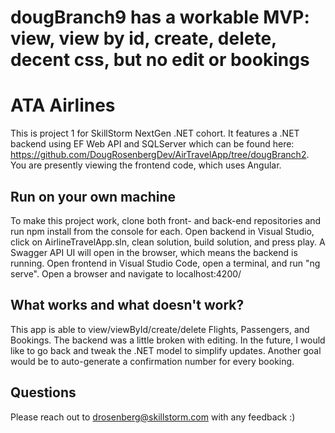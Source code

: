# dougBranch9 has a workable MVP: view, view by id, create, delete, decent css, but no edit or bookings

# ATA Airlines
This is project 1 for SkillStorm NextGen .NET cohort. It features a .NET backend using EF Web API and SQLServer which can be found here: https://github.com/DougRosenbergDev/AirTravelApp/tree/dougBranch2. You are presently viewing the frontend code, which uses Angular.

## Run on your own machine
To make this project work, clone both front- and back-end repositories and run npm install from the console for each. Open backend in Visual Studio, click on AirlineTravelApp.sln, clean solution, build solution, and press play. A Swagger API UI will open in the browser, which means the backend is running. Open frontend in Visual Studio Code, open a terminal, and run "ng serve". Open a browser and navigate to localhost:4200/

## What works and what doesn't work?
This app is able to view/viewById/create/delete Flights, Passengers, and Bookings. The backend was a little broken with editing. In the future, I would like to go back and tweak the .NET model to simplify updates. Another goal would be to auto-generate a confirmation number for every booking.

## Questions
Please reach out to drosenberg@skillstorm.com with any feedback :)